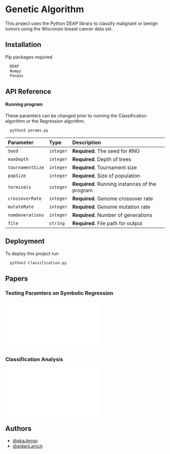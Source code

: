 
# Genetic Algorithm

This project uses the Python DEAP library to classify malignant or benign tumors using the Wisconsin breast cancer data set. 


## Installation

Pip packages required

```bash
  DEAP
  Numpy
  Pandas
```
    
## API Reference

#### Running program
These paramters can be changed prior to running the Classification algorithm or the Regression algorithm. 
```http
  python3 params.py 
```

| Parameter | Type     | Description                |
| :-------- | :------- | :------------------------- |
| `Seed` | `integer` | **Required**. The seed for RNG |
| `maxDepth` | `integer` | **Required**. Depth of trees |
| `tournamentSize` | `integer` | **Required**. Tournament size |
| `popSize` | `integer` | **Required**. Size of population |
| `terminals` | `integer` | **Required**. Running instances of the program |
| `crossoverRate` | `integer` | **Required**. Genome crossover rate|
| `mutateRate` | `integer` | **Required**. Genome mutation rate |
| `numGenerations` | `integer` | **Required**. Number of generations|
| `file` | `string` | **Required**. File path for output |




## Deployment

To deploy this project run

```bash
  python3 Classification.py 
```


## Papers
### Testing Paramters on Symbolic Regression
![Testing Regression](Testing_GP_Parameters_on_Symbolic_Regression.pdf)
### Classification Analysis
![Breast Cancer Classification](Classification_of_Breast_Cancer_with_Genetic_Programing_2.pdf)


## Authors

- [@akaJengo](https://github.com/akaJengo)
- [@aidanLarock](https://github.com/aidanLarock)

